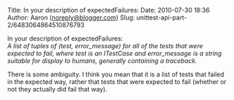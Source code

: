 Title: In your description of expectedFailures:
Date: 2010-07-30 18:36
Author: Aaron (noreply@blogger.com)
Slug: unittest-api-part-2/6483064864510876793

In your description of expectedFailures:  
*A list of tuples of (test, error\_message) for all of the tests that
were expected to fail, where test is an ITestCase and error\_message is
a string suitable for display to humans, generally containing a
traceback.*  
  
There is some ambiguity. I think you mean that it is a list of tests
that failed in the expected way, rather that tests that were expected to
fail (whether or not they actually did fail that way).


